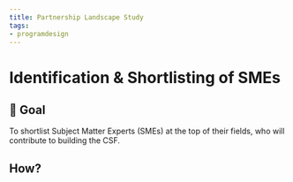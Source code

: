 ```yaml
---
title: Partnership Landscape Study
tags:
- programdesign 
---
```

# Identification & Shortlisting of SMEs
## 🏹 **Goal** 
To shortlist Subject Matter Experts (SMEs) at the top of their fields, who will contribute to building the CSF.

## How? 